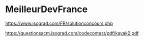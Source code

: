 # MeilleurDevFrance

https://www.isograd.com/FR/solutionconcours.php

https://questionsacm.isograd.com/codecontest/pdf/kayak2.pdf
